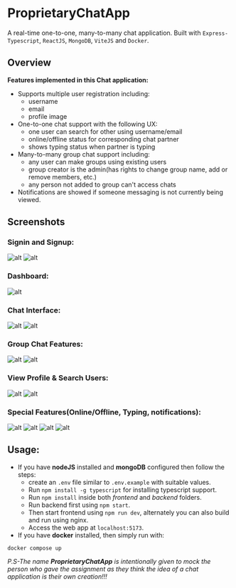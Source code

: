 # ProprietaryChatApp
A real-time one-to-one, many-to-many chat application. Built with `Express-Typescript`, `ReactJS`, `MongoDB`, `ViteJS` and `Docker`.


## Overview

**Features implemented in this Chat application:**
- Supports multiple user registration including:
  - username
  - email
  - profile image
- One-to-one chat support with the following UX:
  - one user can search for other using username/email
  - online/offline status for corresponding chat partner
  - shows typing status when partner is typing
- Many-to-many group chat support including:
  - any user can make groups using existing users
  - group creator is the admin(has rights to change group name, add or remove members, etc.)
  - any person not added to group can't access chats
- Notifications are showed if someone messaging is not currently being viewed.

## Screenshots

### Signin and Signup:
![alt](assets/signin.png)
![alt](assets/signup.png)

### Dashboard:
![alt](assets/main.png)

### Chat Interface:
![alt](assets/chat.png)
![alt](assets/realtime.png)

### Group Chat Features:
![alt](assets/grp.png)
![alt](assets/editgrp.png)

### View Profile & Search Users:
![alt](assets/profile.png)
![alt](assets/search.png)

### Special Features(Online/Offline, Typing, notifications):
![alt](assets/offline.png)
![alt](assets/online.png)
![alt](assets/notifications.png)
![alt](assets/typing.png)

## Usage:

- If you have **nodeJS** installed and **mongoDB** configured then follow the steps:
  - create an `.env` file similar to `.env.example` with suitable values.
  - Run `npm install -g typescript` for installing typescript support.
  - Run `npm install` inside both _frontend_ and _backend_ folders.
  - Run backend first using `npm start`.
  - Then start frontend using `npm run dev`, alternately you can also build and run using nginx.
  - Access the web app at `localhost:5173`.
- If you have **docker** installed, then simply run with:
```
docker compose up
```

_P.S-The name **ProprietaryChatApp** is intentionally given to mock the person who gave the assignment as they think the idea of a chat application is their own creation!!!_
